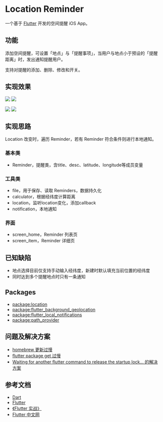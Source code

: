 # Location Reminder

一个基于 [Flutter](https://flutter.io/) 开发的空间提醒 iOS App。

## 功能

添加空间提醒，可设置「地点」与「提醒事项」，当用户与地点小于预设的「提醒距离」时，发出通知提醒用户。

支持对提醒的添加、删除、修改和开关。

## 实现效果

![](http://img.daixinye.com/20181220202847.png?imageView2/2/w/400)
![](http://img.daixinye.com/20181220202210.png?imageView2/2/w/400)

![](http://img.daixinye.com/20181220203058.png?imageView2/2/w/400)
![](http://img.daixinye.com/20181220203118.png?imageView2/2/w/400)

## 实现思路

Location 改变时，遍历 Reminder，若有 Reminder 符合条件则进行本地通知。

### 基本类
- Reminder，提醒类，含title、desc、latitude、longitude等成员变量
### 工具类
- file，用于保存、读取 Reminders，数据持久化
- calculator，根据经纬度计算距离
- location，监听location变化，添加callback
- notification，本地通知
### 界面
- screen_home，Reminder 列表页
- screen_item，Reminder 详细页

## 已知缺陷
- 地点选择目前仅支持手动输入经纬度，新建时默认填充当前位置的经纬度
- 同时达到多个提醒地点时只有一条通知

## Packages
- [package:location](https://pub.dartlang.org/packages/location)
- [package:flutter_background_geolocation](https://pub.dartlang.org/packages/flutter_background_geolocation)
- [package:flutter_local_notifications](https://pub.dartlang.org/packages/flutter_local_notifications)
- [package:path_provider](https://pub.dartlang.org/packages/path_provider)

## 问题及解决方案
- [homebrew 更新过慢](https://blog.csdn.net/Jimu_Stormrage/article/details/81564158)
- [flutter package get 过慢](https://flutter.io/community/china#configuring-flutter-to-use-a-mirror-site)
- [Waiting for another flutter command to release the startup lock... 的解决方案](https://github.com/flutter/flutter/issues/17422)

## 参考文档
- [Dart](https://www.dartlang.org/)
- [Flutter](https://flutter.io/)
- [《Flutter 实战》](https://book.flutterchina.club/)
- [Flutter 中文网](https://flutterchina.club/)